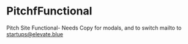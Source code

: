 # PitchfFunctional
Pitch Site Functional- Needs Copy for modals, and to switch mailto to startups@elevate.blue
